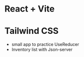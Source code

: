 # React + Vite
# Tailwind CSS

- small app to practice UseReducer
- Inventory list with Json-server
  
